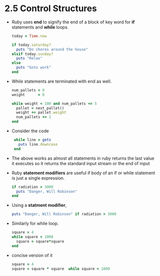 # 2.5 Control Structures

* Ruby uses **end** to signify the end of a block of key word for __if__ statements and **while** loops.
    ```ruby
    today = Time.now
    
    if today.saturday?
      puts "Do chores around the house"
    elsif today.sunday?
      puts "Relax"
    else
      puts "Goto work"
    end
    ```

* While statements are terminated with end as well.
    ```ruby
    num_pallets = 0
    weight      = 0
    
    while weight < 100 and num_pallets <= 5
      pallet = next_pallet()
      weight += pallet.weight
      num_pallets += 1
    end
    ```
* Consider the code
   
   ```ruby
    while line = gets
      puts line.downcase
    end
    ```
    
* The above works as almost all statements in ruby returns the last value it executes so it returns the standard input stream or the end of input
* Ruby __statement modifiers__ are useful if body of an if or while statement is just a single expression.
    
    ```ruby
    if radiation > 3000
      puts "Danger, Will Robinson"
    end
    ```
    
* Using a __statment modifier__,
    
    ```ruby
    puts "Danger, Will Robinson" if radiation > 3000
    ```
    
* Similarly for while loop.
    
    ```ruby
    square = 4
    while square < 1000
      square = square*square
    end
    ```
    
* concise version of it 
    
    ```ruby
    square = 4
    square = square * square  while square < 1000
    ```
